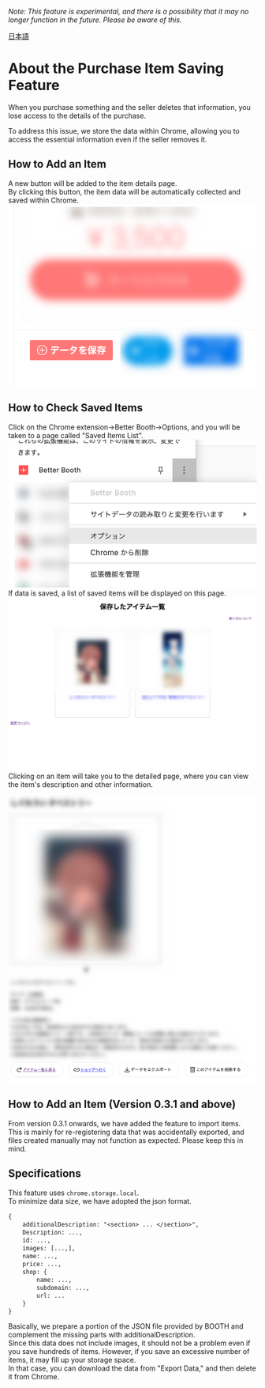 *Note: This feature is experimental, and there is a possibility that it may no longer function in the future. Please be aware of this.*

[日本語](./README.md)

# About the Purchase Item Saving Feature

When you purchase something and the seller deletes that information, you lose access to the details of the purchase.

To address this issue, we store the data within Chrome, allowing you to access the essential information even if the seller removes it.

## How to Add an Item
A new button will be added to the item details page.<br>
By clicking this button, the item data will be automatically collected and saved within Chrome.<br>
![](booth_itempage.png)

## How to Check Saved Items
Click on the Chrome extension->Better Booth->Options, and you will be taken to a page called "Saved Items List".<br>
![](extension.png)
<br>
If data is saved, a list of saved items will be displayed on this page.<br>
![](top.png)
Clicking on an item will take you to the detailed page, where you can view the item's description and other information.

![](itempage.png)

## How to Add an Item (Version 0.3.1 and above)
From version 0.3.1 onwards, we have added the feature to import items.<br>
This is mainly for re-registering data that was accidentally exported, and files created manually may not function as expected. Please keep this in mind.

## Specifications
This feature uses `chrome.storage.local`.<br>
To minimize data size, we have adopted the json format.

```js=
{
    additionalDescription: "<section> ... </section>",
    Description: ...,
    id: ...,
    images: [...,],
    name: ...,
    price: ...,
    shop: {
        name: ...,
        subdomain: ...,
        url: ...
    }
}
```
Basically, we prepare a portion of the JSON file provided by BOOTH and complement the missing parts with additionalDescription.<br>
Since this data does not include images, it should not be a problem even if you save hundreds of items. However, if you save an excessive number of items, it may fill up your storage space.<br>
In that case, you can download the data from "Export Data," and then delete it from Chrome.